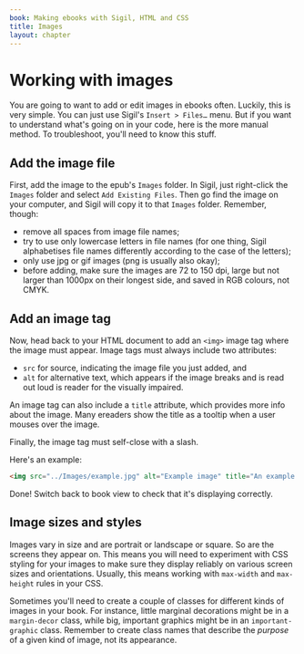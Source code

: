 ```yaml
---
book: Making ebooks with Sigil, HTML and CSS
title: Images
layout: chapter
---
```


# Working with images

You are going to want to add or edit images in ebooks often. Luckily, this is very simple. You can just use Sigil's `Insert > Files…` menu. But if you want to understand what's going on in your code, here is the more manual method. To troubleshoot, you'll need to know this stuff.

## Add the image file

First, add the image to the epub's `Images` folder. In Sigil, just right-click the `Images` folder and select `Add Existing Files`. Then go find the image on your computer, and Sigil will copy it to that `Images` folder. Remember, though:

*   remove all spaces from image file names;
*   try to use only lowercase letters in file names (for one thing, Sigil alphabetises file names differently according to the case of the letters);
*   only use jpg or gif images (png is usually also okay);
*   before adding, make sure the images are 72 to 150 dpi, large but not larger than 1000px on their longest side, and saved in RGB colours, not CMYK.

## Add an image tag

Now, head back to your HTML document to add an `<img>` image tag where the image must appear. Image tags must always include two attributes:

*   `src` for source, indicating the image file you just added, and
*   `alt` for alternative text, which appears if the image breaks and is read out loud is reader for the visually impaired.

An image tag can also include a `title` attribute, which provides more info about the image. Many ereaders show the title as a tooltip when a user mouses over the image.

Finally, the image tag must self-close with a slash.

Here's an example:

~~~ html
<img src="../Images/example.jpg" alt="Example image" title="An example of an image in an ebook" />
~~~

Done! Switch back to book view to check that it's displaying correctly.

## Image sizes and styles

Images vary in size and are portrait or landscape or square. So are the screens they appear on. This means you will need to experiment with CSS styling for your images to make sure they display reliably on various screen sizes and orientations. Usually, this means working with `max-width` and `max-height` rules in your CSS.

Sometimes you'll need to create a couple of classes for different kinds of images in your book. For instance, little marginal decorations might be in a `margin-decor` class, while big, important graphics might be in an `important-graphic` class. Remember to create class names that describe the *purpose* of a given kind of image, not its appearance.
